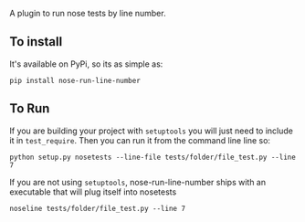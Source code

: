 A plugin to run nose tests by line number.

## To install

It's available on PyPi, so its as simple as:

```
pip install nose-run-line-number
```

## To Run

If you are building your project with ```setuptools``` you will just need to include it in ```test_require```. Then you can run it from the command line line so:

```python setup.py nosetests --line-file tests/folder/file_test.py --line 7```

If you are not using ```setuptools```, nose-run-line-number ships with an executable that will plug itself into nosetests

```noseline tests/folder/file_test.py --line 7```